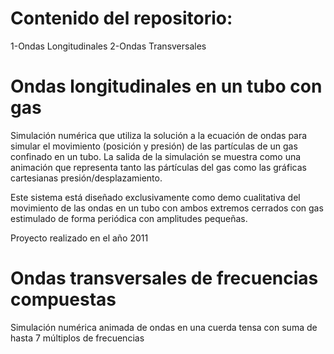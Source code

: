 # Contenido del repositorio:

1-Ondas Longitudinales
2-Ondas Transversales

# Ondas longitudinales en un tubo con gas

Simulación numérica que utiliza la solución a la ecuación de ondas para simular el movimiento (posición y presión) de las partículas de un gas confinado en un tubo. La salida de la simulación se muestra como una animación que representa tanto las pártículas del gas como las gráficas cartesianas presión/desplazamiento.

Este sistema está diseñado exclusivamente como demo cualitativa del movimiento de las ondas en un tubo con ambos extremos cerrados con gas estimulado de forma periódica con amplitudes pequeñas.

Proyecto realizado en el año 2011

# Ondas transversales de frecuencias compuestas

Simulación numérica animada de ondas en una cuerda tensa con suma de hasta 7 múltiplos de frecuencias

